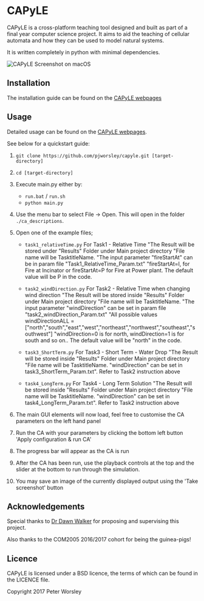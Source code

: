 # CAPyLE
CAPyLE is a cross-platform teaching tool designed and built as part of a final year computer science project. It aims to aid the teaching of cellular automata and how they can be used to model natural systems.

It is written completely in python with minimal dependencies.

![CAPyLE Screenshot on macOS](http://pjworsley.github.io/capyle/sample.png)

## Installation
The installation guide can be found on the [CAPyLE webpages](http://pjworsley.github.io/capyle/installationguide.html)

## Usage
Detailed usage can be found on the [CAPyLE webpages](http://pjworsley.github.io/capyle/).

See below for a quickstart guide:

1. `git clone https://github.com/pjworsley/capyle.git [target-directory]`
2. `cd [target-directory]`
3. Execute main.py either by:
    * `run.bat` / `run.sh`
    * `python main.py`
2. Use the menu bar to select File -> Open. This will open in the folder `./ca_descriptions`.
3. Open one of the example files;
  
   - `task1_relativeTime.py`    For Task1 - Relative Time
      "The Result will be stored under "Results" Folder under Main project directory
      "File name will be TasktitleName.
      "The input parameter "fireStartAt" can be in param file "Task1_RelativeTime_Param.txt"
      "fireStartAt=I, for Fire at Incinator or fireStartAt=P for Fire at Power plant. The default value will be P in the code.


   - `task2_windDirection.py`    For Task2 - Relative Time when changing wind direction
      "The Result will be stored inside "Results" Folder under Main project directory
      "File name will be TasktitleName.
      "The input parameter "windDirection" can be set in param file "task2_windDirection_Param.txt"
      "All possible values windDirectionALL = ["north","south","east","west","northeast","northwest","southeast","southwest"]
      "windDirection=0 is for north, windDirection=1 is for south and so on.. The default value will be "north" in the code.      

   - `task3_ShortTerm.py`    For Task3 - Short Term  - Water Drop
      "The Result will be stored inside "Results" Folder under Main project directory
      "File name will be TasktitleName.
      "windDirection" can be set in  task3_ShortTerm_Param.txt". Refer to Task2 instruction above

    - `task4_LongTerm.py`    For Task4 - Long Term Solution
      "The Result will be stored inside "Results" Folder under Main project directory
      "File name will be TasktitleName.
      "windDirection" can be set in  task4_LongTerm_Param.txt". Refer to Task2 instruction above


4. The main GUI elements will now load, feel free to customise the CA parameters on the left hand panel
5. Run the CA with your parameters by clicking the bottom left button 'Apply configuration & run CA'
6. The progress bar will appear as the CA is run
7. After the CA has been run, use the playback controls at the top and the slider at the bottom to run through the simulation.
8. You may save an image of the currently displayed output using the 'Take screenshot' button

## Acknowledgements
Special thanks to [Dr Dawn Walker](http://staffwww.dcs.shef.ac.uk/people/D.Walker/) for proposing and supervising this project.

Also thanks to the COM2005 2016/2017 cohort for being the guinea-pigs!

## Licence
CAPyLE is licensed under a BSD licence, the terms of which can be found in the LICENCE file.

Copyright 2017 Peter Worsley
